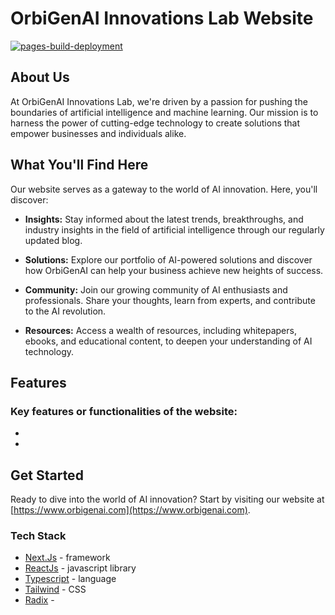 # OrbiGenAI Innovations Lab Website

[![pages-build-deployment](https://github.com/OrbiGenAI-Innovations-Lab/orbigenai-website/actions/workflows/pages/pages-build-deployment/badge.svg?branch=main)](https://github.com/OrbiGenAI-Innovations-Lab/orbigenai-website/actions/workflows/pages/pages-build-deployment)

## About Us

At OrbiGenAI Innovations Lab, we're driven by a passion for pushing the boundaries of artificial intelligence and machine learning. Our mission is to harness the power of cutting-edge technology to create solutions that empower businesses and individuals alike.

## What You'll Find Here

Our website serves as a gateway to the world of AI innovation. Here, you'll discover:

- **Insights:** Stay informed about the latest trends, breakthroughs, and industry insights in the field of artificial intelligence through our regularly updated blog.

- **Solutions:** Explore our portfolio of AI-powered solutions and discover how OrbiGenAI can help your business achieve new heights of success.

- **Community:** Join our growing community of AI enthusiasts and professionals. Share your thoughts, learn from experts, and contribute to the AI revolution.

- **Resources:** Access a wealth of resources, including whitepapers, ebooks, and educational content, to deepen your understanding of AI technology.


## Features
### Key features or functionalities of the website:
 - 
 - 


## Get Started

Ready to dive into the world of AI innovation? Start by visiting our website at [https://www.orbigenai.com](https://www.orbigenai.com).


### Tech Stack

 - [Next.Js](https://nextjs.org/) - framework
 - [ReactJs]() - javascript library
 - [Typescript](https://www.typescriptlang.org/) - language
 - [Tailwind](https://tailwindcss.com/) - CSS
 - [Radix]() - 




